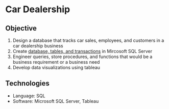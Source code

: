 # Car Dealership

## Objective
1. Design a database that tracks car sales, employees, and customers in a car dealership business
2. Create [database, tables, and transactions](https://github.com/ytingp/Car-Dealership/blob/main/updated%20create%20tables.sql) in Mircosoft SQL Server
4. Engineer queries, store procedures, and functions that would be a business requirement or a business need
5. Develop data visualizations using tableau

## Technologies
- Language: SQL
- Software: Microsoft SQL Server, Tableau
